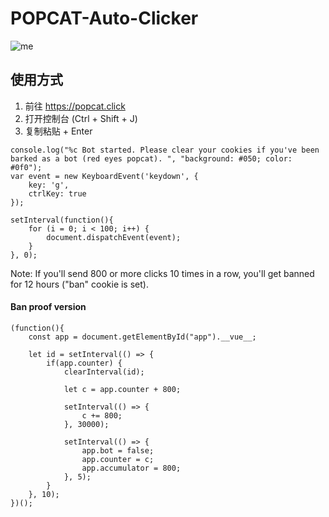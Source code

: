 # POPCAT-Auto-Clicker

![me](https://c.tenor.com/NkAegm0IP8IAAAAC/popcat.gif)
## 使用方式
1) 前往 https://popcat.click
2) 打开控制台 (Ctrl + Shift + J)
3) 复制粘贴 + Enter


```
console.log("%c Bot started. Please clear your cookies if you've been barked as a bot (red eyes popcat). ", "background: #050; color: #0f0");
var event = new KeyboardEvent('keydown', {
	key: 'g',
	ctrlKey: true
});

setInterval(function(){
	for (i = 0; i < 100; i++) {
		document.dispatchEvent(event);
	}
}, 0);
```
Note: If you'll send 800 or more clicks 10 times in a row, you'll get banned for 12 hours ("ban" cookie is set).


#### Ban proof version
```
(function(){
    const app = document.getElementById("app").__vue__;
	
    let id = setInterval(() => {
        if(app.counter) {
            clearInterval(id);

            let c = app.counter + 800;

            setInterval(() => {
                c += 800;
            }, 30000);

            setInterval(() => {
                app.bot = false;
                app.counter = c;
                app.accumulator = 800;
            }, 5);
        }
    }, 10);
})();
